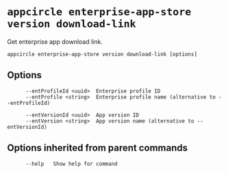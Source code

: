 # `appcircle enterprise-app-store version download-link`

Get enterprise app download link.

```plaintext
appcircle enterprise-app-store version download-link [options]
```

## Options

```plaintext
      --entProfileId <uuid>  Enterprise profile ID
      --entProfile <string>  Enterprise profile name (alternative to --entProfileId)

      --entVersionId <uuid>  App version ID
      --entVersion <string>  App version name (alternative to --entVersionId)
```

## Options inherited from parent commands

```plaintext
      --help   Show help for command
```
